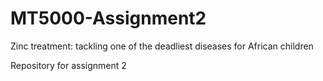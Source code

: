 # MT5000-Assignment2
Zinc treatment: tackling one of the deadliest diseases for African children

Repository for assignment 2
